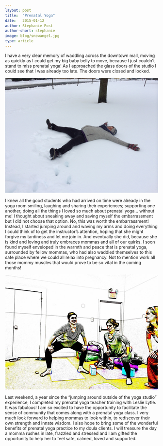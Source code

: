 ```yaml
---
layout: post
title:  "Prenatal Yoga"
date:   2015-01-12
author: Stephanie Post
author-short: stephanie
image: blog/snowangel.jpg
type: article
---
```


I have a very clear memory of waddling across the downtown mall, moving as quickly as I could get my big baby belly to move, because I just couldn’t stand to miss prenatal yoga! As I approached the glass doors of the studio I could see that I was already too late. The doors were closed and locked. 

<img class="right small-12 medium-8 columns" src="/images/blog/snowangel.jpg">

I knew all the good students who had arrived on time were already in the yoga room smiling, laughing and sharing their experiences; supporting one another,  doing all the things I loved so much about prenatal yoga… without me!  I thought about sneaking away and saving myself the embarrassment but I did not choose that option. No, this was worth the embarrassment! Instead, I started jumping around and waving my arms and doing everything I could think of to get the instructor’s attention, hoping that she might forgive my tardiness and let me join in. And eventually she did, because she is kind and loving and truly embraces mommas and all of our quirks. I soon found myself enveloped in the warmth and peace that is prenatal yoga, surrounded by fellow mommas, who had also waddled themselves to this safe place where we could all relax into pregnancy. Not to mention work all those mommy muscles that would prove to be so vital in the coming months!  

<img class="right small-12 medium-8 columns" src="/images/blog/stephyoga.jpg">

Last weekend, a year since the “jumping around outside of the yoga studio” experience, I completed my prenatal yoga teacher training with Leslie Lytle. It was fabulous! I am so excited to have the opportunity to facilitate the sense of community that comes along with a prenatal yoga class. I very much look forward to helping mommas to look within, to rediscover their own strength and innate wisdom. I also hope to bring some of the wonderful benefits of prenatal yoga practice to my doula clients. I will treasure the day a momma rushes in late, frazzled and stressed and I am gifted the opportunity to help her to feel safe, calmed, loved and supported.
